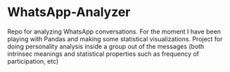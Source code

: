 # WhatsApp-Analyzer
Repo for analyzing WhatsApp conversations.
For the moment I have been playing with Pandas and making some statistical visualizations.
Project for doing personality analysis inside a group out of the messages (both intrinsec meanings and statistical properties such as frequency of participation, etc)
